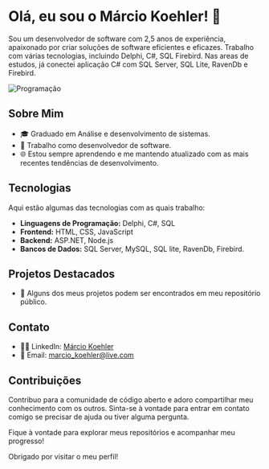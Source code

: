 # Olá, eu sou o Márcio Koehler! 👋

Sou um desenvolvedor de software com 2,5 anos de experiência, apaixonado por criar soluções de software eficientes e eficazes. Trabalho com várias tecnologias, incluindo Delphi, C#, SQL Firebird.
Nas areas de estudos, já conectei aplicação C# com SQL Server, SQL Lite, RavenDb e Firebird.

![Programação](https://media.tenor.com/y2JXkY1pXkwAAAAC/cat-computer.gif)

## Sobre Mim
- 🎓 Graduado em Análise e desenvolvimento de sistemas.
- 💼 Trabalho como desenvolvedor de software.
- 🌐 Estou sempre aprendendo e me mantendo atualizado com as mais recentes tendências de desenvolvimento.

## Tecnologias
Aqui estão algumas das tecnologias com as quais trabalho:

- **Linguagens de Programação:** Delphi, C#, SQL
- **Frontend:** HTML, CSS, JavaScript
- **Backend:** ASP.NET, Node.js
- **Bancos de Dados:** SQL Server, MySQL, SQL lite, RavenDb, Firebird.

## Projetos Destacados
- 🚀 Alguns dos meus projetos podem ser encontrados em meu repositório público.

## Contato
- 👨‍💼 LinkedIn: [Márcio Koehler](https://www.linkedin.com/in/marcio-koehler)
- 📧 Email: marcio_koehler@live.com

## Contribuições
Contribuo para a comunidade de código aberto e adoro compartilhar meu conhecimento com os outros. Sinta-se à vontade para entrar em contato comigo se precisar de ajuda ou tiver alguma pergunta.

Fique à vontade para explorar meus repositórios e acompanhar meu progresso!

Obrigado por visitar o meu perfil!

